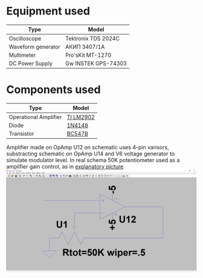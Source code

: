 # Equipment used

Type | Model
------------ | -------------
Oscilloscope | Tektronix TDS 2024C 
Waveform generator | АКИП 3407/1А 
Multimeter | Pro'sKit MT-1270 
DC Power Supply | Gw INSTEK GPS-74303 

# Components used

Type | Model
------------ | -------------
Operational Amplifier | [TI LM2902](http://www.ti.com/lit/ds/symlink/lm2902.pdf)
Diode | [1N4148](https://www.vishay.com/docs/81857/1n4148.pdf)
Transistor | [BC547B](https://www.farnell.com/datasheets/410427.pdf)

Amplifier made on OpAmp U12 on schematic uses 4-pin varisors, substracting schematic on OpAmp U14 and V6 voltage generator to simulate modulator level.
In real schema 50K potentiometer used as a amplifier gain control, as in [explanatory picture](../main_device_schematics/pot_replacement.png)
![Dophamine potentiometer](../main_device_schematics/pot_replacement.png)

